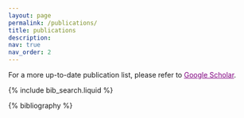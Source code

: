 ```yaml
---
layout: page
permalink: /publications/
title: publications
description: 
nav: true
nav_order: 2
---
```

For a more up-to-date publication list, please refer to <a href="https://scholar.google.com" style="color: purple;">Google Scholar</a>.

<!-- _pages/publications.md -->

<!-- Bibsearch Feature -->

{% include bib_search.liquid %}

<div class="publications">

{% bibliography %}

</div>
